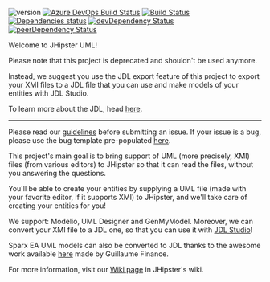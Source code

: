 ![version](https://badge.fury.io/js/jhipster-uml.svg)
[![Azure DevOps Build Status][azure-devops-image]][azure-devops-url-main] [![Build Status](https://travis-ci.org/jhipster/jhipster-uml.svg?branch=master)](https://travis-ci.org/jhipster/jhipster-uml) [![Dependencies status](https://david-dm.org/jhipster/jhipster-uml.svg)](https://david-dm.org/jhipster/jhipster-uml)  [![devDependency Status](https://david-dm.org/jhipster/jhipster-uml/dev-status.svg)](https://david-dm.org/jhipster/jhipster-uml#info=devDependencies)  [![peerDependency Status](https://david-dm.org/jhipster/jhipster-uml/peer-status.svg)](https://david-dm.org/jhipster/jhipster-uml#info=peerDependencies)

Welcome to JHipster UML!


Please note that this project is deprecated and shouldn't be used anymore.

Instead, we suggest you use the JDL export feature of this project to export your XMI files
to a JDL file that you can use and make models of your entities with JDL Studio.

To learn more about the JDL, head [here](https://www.jhipster.tech/jdl/).

---

Please read our [guidelines](/CONTRIBUTING.md#submitting-an-issue) before submitting an issue. If your issue is a bug, please use the bug template pre-populated [here](https://github.com/jhipster/jhipster-uml/issues/new).

This project's main goal is to bring support of UML (more precisely, XMI) files (from various editors) to JHipster so that it can read the files, without you answering the questions.

You'll be able to create your entities by supplying a UML file (made with your favorite editor, if it supports XMI) to JHipster, and we'll take care of creating your entities for you!

We support: Modelio, UML Designer and GenMyModel.
Moreover, we can convert your XMI file to a JDL one, so that you can use it with [JDL Studio](https://github.com/jhipster/jdl-studio)!

Sparx EA UML models can also be converted to JDL thanks to the awesome work available [here](https://github.com/guillaumefinance/MDG-Sparx-EA-UML-JHipster) made by Guillaume Finance.

For more information, visit our [Wiki page](https://jhipster.github.io/jhipster-uml/) in JHipster's wiki.

[azure-devops-image]: https://dev.azure.com/jhipster/jhipster-uml/_apis/build/status/jhipster.jhipster-uml?branchName=master
[azure-devops-url-main]: https://dev.azure.com/jhipster/jhipster-uml/_build
